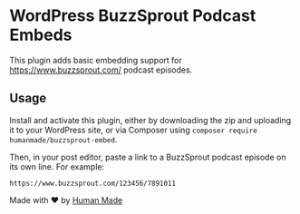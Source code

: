 # WordPress BuzzSprout Podcast Embeds

This plugin adds basic embedding support for https://www.buzzsprout.com/ podcast episodes.

## Usage

Install and activate this plugin, either by downloading the zip and uploading it to your WordPress site, or via Composer using `composer require humanmade/buzzsprout-embed`.

Then, in your post editor, paste a link to a BuzzSprout podcast episode on its own line. For example:

```
https://www.buzzsprout.com/123456/7891011
```

Made with ❤️ by [Human Made](https://humanmade.com)
```
